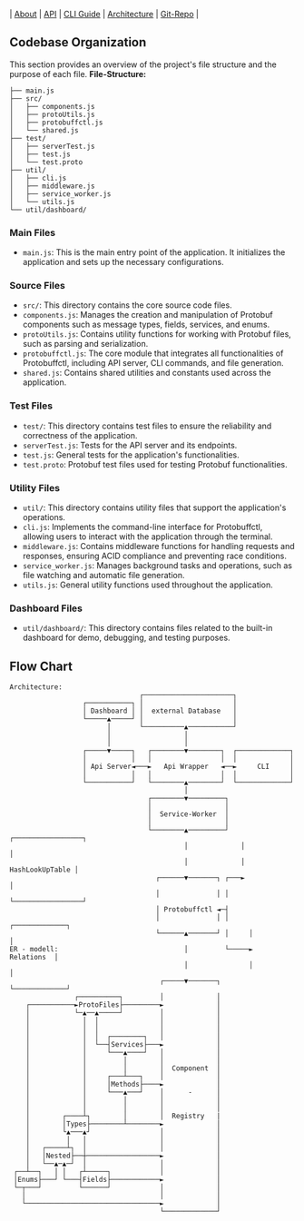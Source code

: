 
 | [About](https://ji-podhead.github.io/protobuffctl/) | [API](https://ji-podhead.github.io/protobuffctl/API) | [CLI Guide](https://ji-podhead.github.io/protobuffctl/guides) | [Architecture](https://ji-podhead.github.io/protobuffctl/architecture) | [Git-Repo](https://github.com/ji-podhead/protobuffctl) |
 
## Codebase Organization

This section provides an overview of the project's file structure and the purpose of each file.
**File-Structure:**
```
├── main.js
├── src/
│   ├── components.js
│   ├── protoUtils.js
│   ├── protobuffctl.js
│   └── shared.js
├── test/
│   ├── serverTest.js
│   ├── test.js
│   └── test.proto
├── util/
│   ├── cli.js
│   ├── middleware.js
│   ├── service_worker.js
│   └── utils.js
└── util/dashboard/
```


### Main Files

- `main.js`: This is the main entry point of the application. It initializes the application and sets up the necessary configurations.

### Source Files

- `src/`: This directory contains the core source code files.
 - `components.js`: Manages the creation and manipulation of Protobuf components such as message types, fields, services, and enums.
 - `protoUtils.js`: Contains utility functions for working with Protobuf files, such as parsing and serialization.
 - `protobuffctl.js`: The core module that integrates all functionalities of Protobuffctl, including API server, CLI commands, and file generation.
 - `shared.js`: Contains shared utilities and constants used across the application.

### Test Files

- `test/`: This directory contains test files to ensure the reliability and correctness of the application.
 - `serverTest.js`: Tests for the API server and its endpoints.
 - `test.js`: General tests for the application's functionalities.
 - `test.proto`: Protobuf test files used for testing Protobuf functionalities.

### Utility Files

- `util/`: This directory contains utility files that support the application's operations.
 - `cli.js`: Implements the command-line interface for Protobuffctl, allowing users to interact with the application through the terminal.
 - `middleware.js`: Contains middleware functions for handling requests and responses, ensuring ACID compliance and preventing race conditions.
 - `service_worker.js`: Manages background tasks and operations, such as file watching and automatic file generation.
 - `utils.js`: General utility functions used throughout the application.

### Dashboard Files

- `util/dashboard/`: This directory contains files related to the built-in dashboard for demo, debugging, and testing purposes.

## Flow Chart
```
Architecture:                                                                
                                ┌──────────────────────┐                    
                  ┌───────────┐ │                      │                    
                  │ Dashboard │ │  external Database   │                    
                  └─────▲─────┘ │                      │                    
                        │       └──────────▲───────────┘                    
                        │                  │                                
                        │                  │                                
                  ┌─────▼─────┐   ┌────────▼────────┐  ┌─────────────┐      
                  │           │   │                 │  │             │      
                  │ Api Server◄───►   Api Wrapper   ◄──►     CLI     │      
                  │           │   │                 │  │             │      
                  └───────────┘   └────────▲────────┘  └─────────────┘      
                                           │                                
                                  ┌────────▼─────────┐                      
                                  │                  │                      
                                  │  Service-Worker  │                      
                                  │                  │                      
                                  └────────▲─────────┘   ┌─────────────────┐
                                           │             │                 │
                                           │             │ HashLookUpTable │
                                    ┌──────▼───────┐ ┌───►                 │
                                    │              │ │   └─────────────────┘
                                    │ Protobuffctl ◄─┤                      
                                    │              │ │     ┌─────────────┐  
                                    └──────▲───────┘ │     │             │  
ER - modell:                               │         └─────►  Relations  │  
                                           │               │             │  
                                     ┌─────▼───────┐       └─────────────┘  
                ┌──────────┐         │             │                        
    ┌───────────►ProtoFiles├─────────►             │                        
    │           └─▲──▲─────┘         │             │                        
    │             │  │               │             │                        
    │             │  │               │             │                        
    │             │  │  ┌────────┐   │             │                        
    │             │  └──┤Services├───►             │                        
    │             │     └───▲────┘   │             │                        
    │             │         │        │             │                        
    │             │         │        │  Component  │                        
    │             │     ┌───┴───┐    │             │                        
    │             │     │Methods├────►             │                        
    │             │     └───▲───┘    │      -      │                        
    │             │         │        │             │                        
    │             │         │        │             │                        
    │        ┌────┴┐        │        │  Registry   |                       
    │        │Types├────────┴────────►             │                        
    │        └▲───▲┘                 │             │                        
    │         │   │                  │             │                        
    │   ┌─────┴┐  │                  │             │                        
    │   │Nested├──┼──────────────────►             │                        
    │   └──▲─▲─┘  │                  │             │                        
 ┌──┴──┐   │ │   ┌┴─────┐            │             │                        
 │Enums├───┘ └───┤Fields├────────────►             │                        
 └─┬───┘         └──────┘            │             │                        
   │                                 │             │                        
   └─────────────────────────────────►             │                        
                                     └─────────────┘                        
```

